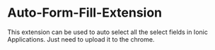 # Auto-Form-Fill-Extension
This extension can be used to auto select all the select fields in Ionic Applications. Just need to upload it to the chrome. 
